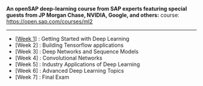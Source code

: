 
**An openSAP deep-learning course from SAP experts featuring special guests from JP Morgan Chase, NVIDIA, Google, and others:** course: https://open.sap.com/courses/ml2

*********************************


* [[Week 1](https://github.com/gopala-kr/enterprise-dl-with-tf/tree/master/notes-assignments/Week-1)] : Getting Started with Deep Learning
* [Week 2] : Building Tensorflow applications
* [Week 3] : Deep Networks and Sequence Models
* [Week 4] : Convolutional Networks
* [Week 5] : Industry Applications of Deep Learning
* [Week 6] : Advanced Deep Learning Topics
* [Week 7] : Final Exam
